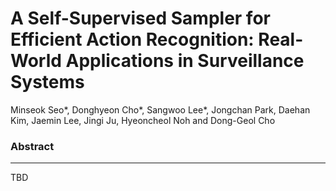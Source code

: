 # A Self-Supervised Sampler for Efficient Action Recognition: Real-World Applications in Surveillance Systems

Minseok Seo*, Donghyeon Cho*, Sangwoo Lee*, Jongchan Park, Daehan Kim, Jaemin Lee, Jingi Ju, Hyeoncheol Noh and Dong-Geol Cho

### Abstract

--- 
TBD

